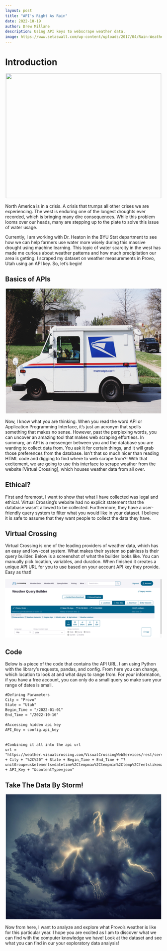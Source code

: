 ```yaml
---
layout: post
title: "API's Right As Rain"
date: 2022-10-19
author: Drew Millane 
description: Using API keys to webscrape weather data.
image: https://www.setaswall.com/wp-content/uploads/2017/04/Rain-Weather-Water-Drops-Wallpaper-1920x1200.jpg
---
```


# Introduction 

<p align="center">
<img src="https://github.com/amillane/stat386-projects/raw/main/assets/images/drought.png" width = "500" height="400">
</p>

North America is in a crisis. A crisis that trumps all other crises we are experiencing. The west is enduring one of the longest droughts ever recorded, which is bringing many dire consequences. While this problem looms over our heads, many are stepping up to the plate to solve this issue of water usage. 

Currently, I am working with Dr. Heaton in the BYU Stat department to see how we can help farmers use water more wisely during this massive drought using machine learning. This topic of water scarcity in the west has made me curious about weather patterns and how much precipitation our area is getting. I scraped my dataset on weather measurements in Provo, Utah using an API key. So, let’s begin!

## Basics of APIs 
<p align="center">
<img src="https://github.com/amillane/stat386-projects/raw/main/assets/images/mail.png" width = "500" height='400'>
</p>

Now, I know what you are thinking. When you read the word API or Application Programming Interface, it’s just an acronym that spells something that makes no sense. However, past the perplexing words, you can uncover an amazing tool that makes web scraping effortless. In summary, an API is a messenger between you and the database you are wanting to collect data from. You ask it for certain things, and it will grab those preferences from the database. Isn’t that so much nicer than reading HTML code and digging to find where to web scrape from?! With that excitement, we are going to use this interface to scrape weather from the website [Virtual Crossing], which houses weather data from all over. 
		

## Ethical?

First and foremost, I want to show that what I have collected was legal and ethical. Virtual Crossing’s website had no explicit statement that the database wasn’t allowed to be collected. Furthermore, they have a user-friendly query system to filter what you would like in your dataset. I believe it is safe to assume that they want people to collect the data they have. 


## Virtual Crossing

Virtual Crossing is one of the leading providers of weather data, which has an easy and low-cost system. What makes their system so painless is their query builder. Below is a screenshot of what the builder looks like. You can manually pick location, variables, and duration. When finished it creates a unique API URL for you to use based on your account API key they provide. Easy as that! 

<p align="center">
<img src="https://github.com/amillane/stat386-projects/raw/main/assets/images/VirtualCrossing.png">
</p>

## Code

Below is a piece of the code that contains the API URL. I am using Python with the library’s requests, pandas, and config. From here you can change, which location to look at and what days to range from. For your information, if you have a free account, you can only do a small query so make sure your range of dates is small. 

```
#Defining Parameters 
City = "Provo"
State = "Utah"
Begin_Time = "/2022-01-01"
End_Time = "/2022-10-16"

#Accessing hidden api key
API_Key = config.api_key


#Combining it all into the api url 
url = "https://weather.visualcrossing.com/VisualCrossingWebServices/rest/services/timeline/" + City + "%2C%20" + State + Begin_Time + End_Time + "?unitGroup=us&elements=datetime%2Ctempmax%2Ctempmin%2Ctemp%2Cfeelslikemax%2Cfeelslikemin%2Cfeelslike%2Chumidity%2Cprecip%2Cprecipprob%2Cwindspeed%2Ccloudcover%2Csolarradiation%2Csolarenergy%2Cuvindex%2Csunrise%2Csunset%2Cconditions&key=" + API_Key + "&contentType=json"

```

## Take The Data By Storm!

<p align="center">
<img src="https://github.com/amillane/stat386-projects/raw/main/assets/images/storm.png" width = "500" height='400'>
</p>

Now from here, I want to analyze and explore what Provo’s weather is like for this particular year. I hope you are excited as I am to discover what we can find with the computer knowledge we have! Look at the dataset and see what you can find in our your exploratory data analysis!


